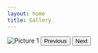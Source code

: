```yaml
---
layout: home
title: Gallery
---
```


<div id="slideshow">
  <img id="slide" src="picture1.jpg" alt="Picture 1">
  <button id="prevBtn" onclick="prevImage()">Previous</button>
  <button id="nextBtn" onclick="nextImage()">Next</button>
</div>

<script
  src="galleryscript.js"></script>
